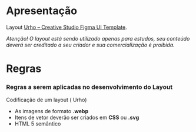 # Apresentação
Layout [Urho – Creative Studio Figma UI Template](https://www.behance.net/gallery/148179385/Urho-Creative-Studio-Figma-UI-Template).

_Atenção! O layout está sendo utilizado apenas para estudos, seu conteúdo deverá ser creditado a seu criador e sua comercialização é proibida._

# Regras
### Regras a serem aplicadas no desenvolvimento do Layout
Codificação de um layout ( Urho)
* As imagens de formato **.webp**
* Itens de vetor deverão ser criados em **CSS** ou **.svg**
* HTML 5 semântico

